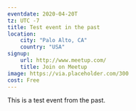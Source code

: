 ```yaml
---
eventdate: 2020-04-20T
tz: UTC -7
title: Test event in the past
location:
    city: "Palo Alto, CA"
    country: "USA"
signup:
    url: http://www.meetup.com/
    title: Join on Meetup
image: https://via.placeholder.com/300
cost: Free
---
```


This is a test event from the past.